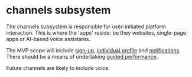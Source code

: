 # channels subsystem

The channels subsystem is responsible for user-initiated platform interaction. This is where the 'apps' reside: be they websites, single-page apps or AI-based voice assistants.

The MVP scope will include [sign-up](sign-up-component.md), [individual profile](individual-profile-component.md) and [notifications](notification-management-component.md). There should be a means of undertaking [guided performance](guided-performance-component.md).

Future channels are likely to include voice.

